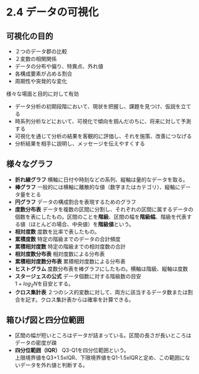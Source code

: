 # 2.4 データの可視化

## 可視化の目的

- ２つのデータ郡の比較
- ２変数の相関関係
- データの分布や偏り、特異点、外れ値
- 各構成要素が占める割合
- 周期性や突発的な変化

様々な場面と目的に対して有効

- データ分析の初期段階において、現状を把握し、課題を見つけ、仮説を立てる
- 時系列分析などにおいて、可視化で傾向を掴んだのちに、将来に対して予測する
- 可視化を通じて分析の結果を客観的に評価し、それを施策、改善につなげる
- 分析結果を相手に説明し、メッセージを伝えやすくする

## 様々なグラフ

- **折れ線グラフ** 横軸に日付や時刻などの系列、縦軸は量的なデータを取る。
- **棒グラフ** 一般的には横軸に離散的な値（数字またはカテゴリ）、縦軸にデータ量をとる
- **円グラフ** データの構成割合を表現するためのグラフ
- **度数分布表** データを複数の区間に分割し、それぞれの区間に属するデータの個数を表にしたもの。区間のことを**階級**、区間の幅を**階級幅**、階級を代表する値（ほとんどの場合、中央値）を**階級値**という。  
- **相対度数** 度数を比率で表したもの。
- **累積度数** 特定の階級までのデータの合計頻度
- **累積相対度数** 特定の階級までの相対度数の合計
- **相対度数分布表** 相対度数による分布表
- **累積相対度数分布表** 累積相対度数による分布表
- **ヒストグラム** 度数分布表を棒グラフにしたもの。横軸は階級、縦軸は度数
- **スタージェスの公式** データ個数に対する階級数の目安  
$1 + log_2N$を目安とする。
- **クロス集計表** ２つのシス的変数に対して、両方に該当するデータ数または割合を記す。クロス集計表からは確率を計算できる。

## 箱ひげ図と四分位範囲

- 区間の幅が短いところはデータが詰まっている。区間の長さが長いところはデータの密度が疎
- **四分位範囲（IQR）** Q3-Q1を四分位範囲という。  
上限境界値をQ3+1.5xIQR、下限境界値をQ1-1.5xIQRと定め、この範囲にないデータを外れ値と判断する。

